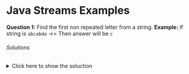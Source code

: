 # Java Streams Examples

**Question 1:** Find the first non repeated letter from a string.
**Example:** If string is `abcabde` ->> Then answer will be `c`
###### Solutions
<details>
  <summary>Click here to show the soluction</summary>
  ```js
  function logSomething(something) {
    console.log('Something', something);
  }
  ```
</details>